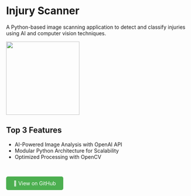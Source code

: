 # Injury Scanner
A Python-based image scanning application to detect and classify injuries using AI and computer vision techniques.
<br>

<img src="https://www.northeastphiladelphialaw.com/wp-content/uploads/2019/07/CT_Scan_NEPL.jpg" height="200">
<br>

## Top 3 Features
* AI-Powered Image Analysis with OpenAI API
* Modular Python Architecture for Scalability
* Optimized Processing with OpenCV
<br>

<a href="https://github.com/ryannasr11/InjuryScanner" style="background-color:#4CAF50; color:white; padding:10px 20px; text-align:center; text-decoration:none; display:inline-block; border-radius:5px;">🚀 View on GitHub</a>

